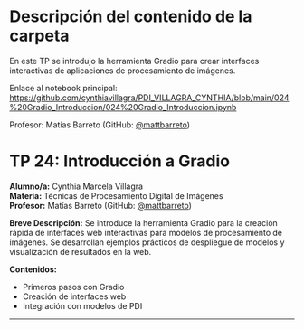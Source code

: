 # Descripción del contenido de la carpeta
En este TP se introdujo la herramienta Gradio para crear interfaces interactivas de aplicaciones de procesamiento de imágenes.

Enlace al notebook principal: https://github.com/cynthiavillagra/PDI_VILLAGRA_CYNTHIA/blob/main/024%20Gradio_Introduccion/024%20Gradio_Introduccion.ipynb

Profesor: Matías Barreto (GitHub: [@mattbarreto](https://github.com/mattbarreto))

# TP 24: Introducción a Gradio

**Alumno/a:** Cynthia Marcela Villagra  
**Materia:** Técnicas de Procesamiento Digital de Imágenes  
**Profesor:** Matías Barreto (GitHub: [@mattbarreto](https://github.com/mattbarreto))

**Breve Descripción:**
Se introduce la herramienta Gradio para la creación rápida de interfaces web interactivas para modelos de procesamiento de imágenes. Se desarrollan ejemplos prácticos de despliegue de modelos y visualización de resultados en la web.

**Contenidos:**
- Primeros pasos con Gradio
- Creación de interfaces web
- Integración con modelos de PDI

---
